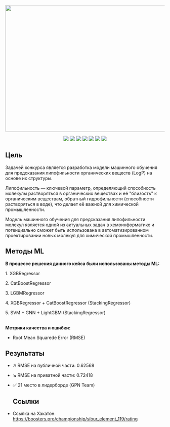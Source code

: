 <p align="center">
  <img src="https://avatars.mds.yandex.net/get-altay/5179687/2a0000018e0079c683b27e6e73874da0bc61/XXL_height" width="700" height="400">
</p>
<p align="center">
   <img src="https://img.shields.io/badge/RDKit-2bd000">
   <img src="https://img.shields.io/badge/Chython-%236c41ff">
   <img src="https://img.shields.io/badge/CatBoost-ebe633">
   <img src="https://img.shields.io/badge/XGBoost-dc3f16">
   <img src="https://img.shields.io/badge/LightGBM-a0109c">
   <img src="https://img.shields.io/badge/SVM-d0002b">
   <img src="https://img.shields.io/badge/StackingRegressor-00e0d1">
</p>


## Цель 
<p align="Left">
Задачей конкурса является разработка модели машинного обучения для предсказания липофильности органических веществ (LogP) на основе их структуры. 
  
Липофильность — ключевой параметр, определяющий способность молекулы растворяться в органических веществах и её "близость" к органическим веществам, обратный гидрофильности (способности растворяться в воде), что делает её важной для химической промышленности.

Модель машинного обучения для предсказания липофильности молекул является одной из актуальных задач в хемоинформатике и потенциально сможет быть использована в автоматизированном проектировании новых молекул для химической промышленности.
</p>

## Методы ML
   <p align="Left">
  <b>В процессе решения данного кейса были использованы методы ML:</b>
  
   <p align="Left">
   <p> 1. XGBRegressor</p>
   <p> 2. CatBoostRegressor</p>
   <p> 3. LGBMRegressor</p>
   <p> 4. XGBRegressor + CatBoostRegressor (StackingRegressor)</p>
   <p> 5. SVM + GNN + LightGBM (StackingRegressor)</p>
   </p>
  <br>
  <b>Метрики качества и ошибки:</b>
  
- Root Mean Squarede Error (RMSE)

## Результаты 
- ↗️ RMSE на публичной части: 0.62568
- ↘️ RMSE на приватной части: 0.72418
- ✅ 21 место в лидерборде (GPN Team)

  ## Ссылки
- Ссылка на Хакатон: https://boosters.pro/championship/sibur_element_119/rating 

  
